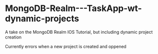 # MongoDB-Realm---TaskApp-wt-dynamic-projects
A take on the MongoDB Realm IOS Tutorial, but including dynamic project creation

Currently errors when a new project is created and oppened
